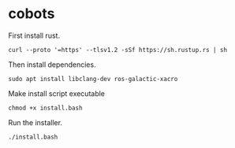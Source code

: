 # cobots
First install rust.
```console
curl --proto '=https' --tlsv1.2 -sSf https://sh.rustup.rs | sh
```
Then install dependencies.
```console
sudo apt install libclang-dev ros-galactic-xacro
```

Make install script executable
```console
chmod +x install.bash
```
Run the installer.
```console
./install.bash
```
